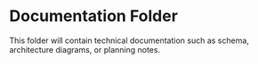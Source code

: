 # Documentation Folder
This folder will contain technical documentation such as schema, architecture diagrams, or planning notes.

